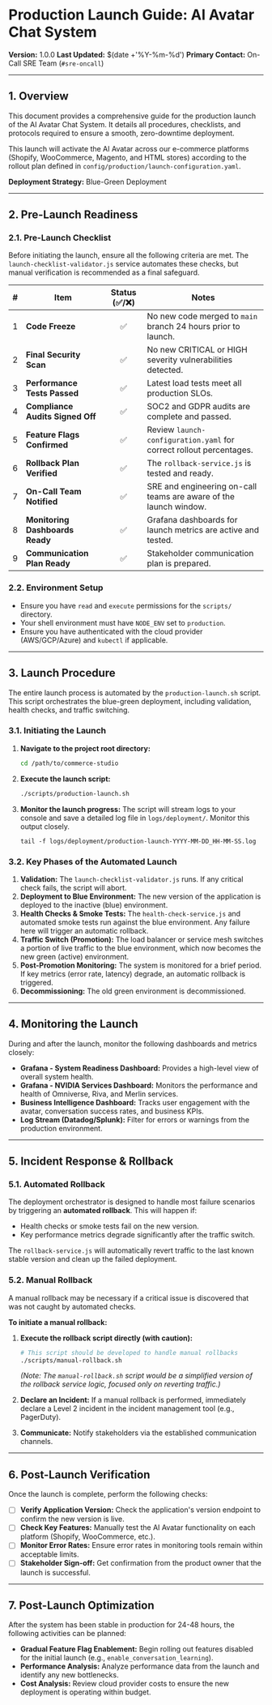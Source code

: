 # Production Launch Guide: AI Avatar Chat System

**Version:** 1.0.0
**Last Updated:** $(date +'%Y-%m-%d')
**Primary Contact:** On-Call SRE Team (`#sre-oncall`)

---

## 1. Overview

This document provides a comprehensive guide for the production launch of the AI Avatar Chat System. It details all procedures, checklists, and protocols required to ensure a smooth, zero-downtime deployment.

This launch will activate the AI Avatar across our e-commerce platforms (Shopify, WooCommerce, Magento, and HTML stores) according to the rollout plan defined in `config/production/launch-configuration.yaml`.

**Deployment Strategy:** Blue-Green Deployment

---

## 2. Pre-Launch Readiness

### 2.1. Pre-Launch Checklist

Before initiating the launch, ensure all the following criteria are met. The `launch-checklist-validator.js` service automates these checks, but manual verification is recommended as a final safeguard.

| # | Item                               | Status (✅/❌) | Notes                                                              |
|---|------------------------------------|:--------------:|--------------------------------------------------------------------|
| 1 | **Code Freeze**                    |       ✅        | No new code merged to `main` branch 24 hours prior to launch.      |
| 2 | **Final Security Scan**            |       ✅        | No new CRITICAL or HIGH severity vulnerabilities detected.         |
| 3 | **Performance Tests Passed**       |       ✅        | Latest load tests meet all production SLOs.                        |
| 4 | **Compliance Audits Signed Off**   |       ✅        | SOC2 and GDPR audits are complete and passed.                      |
| 5 | **Feature Flags Confirmed**        |       ✅        | Review `launch-configuration.yaml` for correct rollout percentages. |
| 6 | **Rollback Plan Verified**         |       ✅        | The `rollback-service.js` is tested and ready.                     |
| 7 | **On-Call Team Notified**          |       ✅        | SRE and engineering on-call teams are aware of the launch window.  |
| 8 | **Monitoring Dashboards Ready**    |       ✅        | Grafana dashboards for launch metrics are active and tested.       |
| 9 | **Communication Plan Ready**       |       ✅        | Stakeholder communication plan is prepared.                        |

### 2.2. Environment Setup

- Ensure you have `read` and `execute` permissions for the `scripts/` directory.
- Your shell environment must have `NODE_ENV` set to `production`.
- Ensure you have authenticated with the cloud provider (AWS/GCP/Azure) and `kubectl` if applicable.

---

## 3. Launch Procedure

The entire launch process is automated by the `production-launch.sh` script. This script orchestrates the blue-green deployment, including validation, health checks, and traffic switching.

### 3.1. Initiating the Launch

1.  **Navigate to the project root directory:**
    ```bash
    cd /path/to/commerce-studio
    ```

2.  **Execute the launch script:**
    ```bash
    ./scripts/production-launch.sh
    ```

3.  **Monitor the launch progress:**
    The script will stream logs to your console and save a detailed log file in `logs/deployment/`. Monitor this output closely.

    ```
    tail -f logs/deployment/production-launch-YYYY-MM-DD_HH-MM-SS.log
    ```

### 3.2. Key Phases of the Automated Launch

1.  **Validation:** The `launch-checklist-validator.js` runs. If any critical check fails, the script will abort.
2.  **Deployment to Blue Environment:** The new version of the application is deployed to the inactive (blue) environment.
3.  **Health Checks & Smoke Tests:** The `health-check-service.js` and automated smoke tests run against the blue environment. Any failure here will trigger an automatic rollback.
4.  **Traffic Switch (Promotion):** The load balancer or service mesh switches a portion of live traffic to the blue environment, which now becomes the new green (active) environment.
5.  **Post-Promotion Monitoring:** The system is monitored for a brief period. If key metrics (error rate, latency) degrade, an automatic rollback is triggered.
6.  **Decommissioning:** The old green environment is decommissioned.

---

## 4. Monitoring the Launch

During and after the launch, monitor the following dashboards and metrics closely:

-   **Grafana - System Readiness Dashboard:** Provides a high-level view of overall system health.
-   **Grafana - NVIDIA Services Dashboard:** Monitors the performance and health of Omniverse, Riva, and Merlin services.
-   **Business Intelligence Dashboard:** Tracks user engagement with the avatar, conversation success rates, and business KPIs.
-   **Log Stream (Datadog/Splunk):** Filter for errors or warnings from the production environment.

---

## 5. Incident Response & Rollback

### 5.1. Automated Rollback

The deployment orchestrator is designed to handle most failure scenarios by triggering an **automated rollback**. This will happen if:
- Health checks or smoke tests fail on the new version.
- Key performance metrics degrade significantly after the traffic switch.

The `rollback-service.js` will automatically revert traffic to the last known stable version and clean up the failed deployment.

### 5.2. Manual Rollback

A manual rollback may be necessary if a critical issue is discovered that was not caught by automated checks.

**To initiate a manual rollback:**

1.  **Execute the rollback script directly (with caution):**
    ```bash
    # This script should be developed to handle manual rollbacks
    ./scripts/manual-rollback.sh
    ```
    *(Note: The `manual-rollback.sh` script would be a simplified version of the rollback service logic, focused only on reverting traffic.)*

2.  **Declare an Incident:** If a manual rollback is performed, immediately declare a Level 2 incident in the incident management tool (e.g., PagerDuty).

3.  **Communicate:** Notify stakeholders via the established communication channels.

---

## 6. Post-Launch Verification

Once the launch is complete, perform the following checks:

-   [ ] **Verify Application Version:** Check the application's version endpoint to confirm the new version is live.
-   [ ] **Check Key Features:** Manually test the AI Avatar functionality on each platform (Shopify, WooCommerce, etc.).
-   [ ] **Monitor Error Rates:** Ensure error rates in monitoring tools remain within acceptable limits.
-   [ ] **Stakeholder Sign-off:** Get confirmation from the product owner that the launch is successful.

---

## 7. Post-Launch Optimization

After the system has been stable in production for 24-48 hours, the following activities can be planned:

-   **Gradual Feature Flag Enablement:** Begin rolling out features disabled for the initial launch (e.g., `enable_conversation_learning`).
-   **Performance Analysis:** Analyze performance data from the launch and identify any new bottlenecks.
-   **Cost Analysis:** Review cloud provider costs to ensure the new deployment is operating within budget.